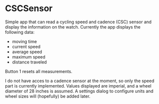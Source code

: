 # CSCSensor

Simple app that can read a cycling speed and cadence (CSC) sensor and display the information on the watch.
Currently the app displays the following data:

- moving time
- current speed
- average speed
- maximum speed
- distance traveled

Button 1 resets all measurements.

I do not have acces to a cadence sensor at the moment, so only the speed part is currently implemented. Values displayed are imperial, and a wheel diameter
of 28 inches is assumed. A settings dialog to configure units and wheel sizes will (hopefully) be added later.
